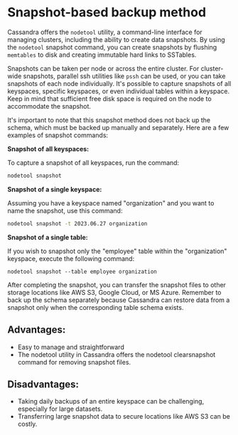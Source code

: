 # Snapshot-based backup method

Cassandra offers the `nodetool` utility, a command-line interface for managing clusters, including the ability to create data snapshots. By using the `nodetool` snapshot command, you can create snapshots by flushing `memtables` to disk and creating immutable hard links to SSTables.

Snapshots can be taken per node or across the entire cluster. For cluster-wide snapshots, parallel ssh utilities like `pssh` can be used, or you can take snapshots of each node individually. It's possible to capture snapshots of all keyspaces, specific keyspaces, or even individual tables within a keyspace. Keep in mind that sufficient free disk space is required on the node to accommodate the snapshot.

It's important to note that this snapshot method does not back up the schema, which must be backed up manually and separately. Here are a few examples of snapshot commands:

**Snapshot of all keyspaces:**

To capture a snapshot of all keyspaces, run the command:

```bash
nodetool snapshot
```

**Snapshot of a single keyspace:**

Assuming you have a keyspace named "organization" and you want to name the snapshot, use this command:

```bash
nodetool snapshot -t 2023.06.27 organization
```

**Snapshot of a single table:**

If you wish to snapshot only the "employee" table within the "organization" keyspace, execute the following command:

```
nodetool snapshot --table employee organization
```

After completing the snapshot, you can transfer the snapshot files to other storage locations like AWS S3, Google Cloud, or MS Azure. Remember to back up the schema separately because Cassandra can restore data from a snapshot only when the corresponding table schema exists.

## Advantages:

* Easy to manage and straightforward
* The nodetool utility in Cassandra offers the nodetool clearsnapshot command for removing snapshot files.

## Disadvantages:

* Taking daily backups of an entire keyspace can be challenging, especially for large datasets.
* Transferring large snapshot data to secure locations like AWS S3 can be costly.
